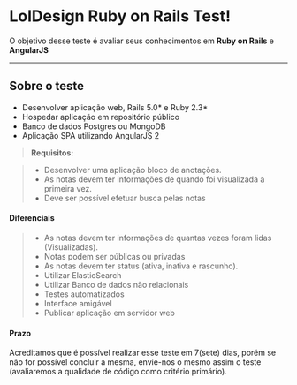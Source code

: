 LolDesign Ruby on Rails Test!
===================


O objetivo desse teste é avaliar seus conhecimentos em **Ruby on Rails** e **AngularJS** 

----------

Sobre o teste
-------------

- Desenvolver aplicação web, Rails 5.0* e Ruby 2.3*
- Hospedar aplicação em repositório público
- Banco de dados Postgres ou MongoDB
- Aplicação SPA utilizando AngularJS 2

> **Requisitos:**

> - Desenvolver uma aplicação bloco de anotações.
> - As notas devem ter informações de quando foi visualizada a primeira vez.
> - Deve ser possível efetuar busca pelas notas


#### <i class="icon-file"></i> Diferenciais

> - As notas devem ter informações de quantas vezes foram lidas (Visualizadas).
> - Notas podem ser públicas ou privadas
> - As notas devem ter status (ativa, inativa e rascunho).
> - Utilizar ElasticSearch
> - Utilizar Banco de dados não relacionais
> - Testes automatizados
> - Interface amigável
> - Publicar aplicação em servidor web


#### <i class="icon-folder-open"></i> Prazo

Acreditamos que é possível realizar esse teste em 7(sete) dias, porém se não for possível concluir a mesma, envie-nos o mesmo assim o teste (avaliaremos a qualidade de código como critério primário).

    
